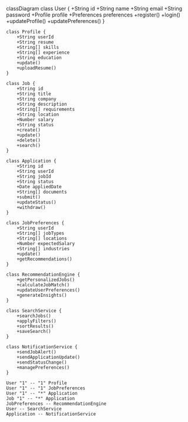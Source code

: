 classDiagram
    class User {
        +String id
        +String name
        +String email
        +String password
        +Profile profile
        +Preferences preferences
        +register()
        +login()
        +updateProfile()
        +updatePreferences()
    }

    class Profile {
        +String userId
        +String resume
        +String[] skills
        +String[] experience
        +String education
        +update()
        +uploadResume()
    }

    class Job {
        +String id
        +String title
        +String company
        +String description
        +String[] requirements
        +String location
        +Number salary
        +String status
        +create()
        +update()
        +delete()
        +search()
    }

    class Application {
        +String id
        +String userId
        +String jobId
        +String status
        +Date appliedDate
        +String[] documents
        +submit()
        +updateStatus()
        +withdraw()
    }

    class JobPreferences {
        +String userId
        +String[] jobTypes
        +String[] locations
        +Number expectedSalary
        +String[] industries
        +update()
        +getRecommendations()
    }

    class RecommendationEngine {
        +getPersonalizedJobs()
        +calculateJobMatch()
        +updateUserPreferences()
        +generateInsights()
    }

    class SearchService {
        +searchJobs()
        +applyFilters()
        +sortResults()
        +saveSearch()
    }

    class NotificationService {
        +sendJobAlert()
        +sendApplicationUpdate()
        +sendStatusChange()
        +managePreferences()
    }

    User "1" -- "1" Profile
    User "1" -- "1" JobPreferences
    User "1" -- "*" Application
    Job "1" -- "*" Application
    JobPreferences -- RecommendationEngine
    User -- SearchService
    Application -- NotificationService